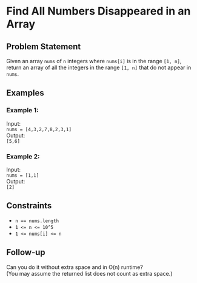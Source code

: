 # Find All Numbers Disappeared in an Array

## Problem Statement

Given an array `nums` of `n` integers where `nums[i]` is in the range `[1, n]`, return an array of all the integers in the range `[1, n]` that do not appear in `nums`.

## Examples

### Example 1:
Input:  
`nums = [4,3,2,7,8,2,3,1]`  
Output:  
`[5,6]`

### Example 2:
Input:  
`nums = [1,1]`  
Output:  
`[2]`

## Constraints

- `n == nums.length`
- `1 <= n <= 10^5`
- `1 <= nums[i] <= n`

## Follow-up

Can you do it without extra space and in O(n) runtime?  
(You may assume the returned list does not count as extra space.)
